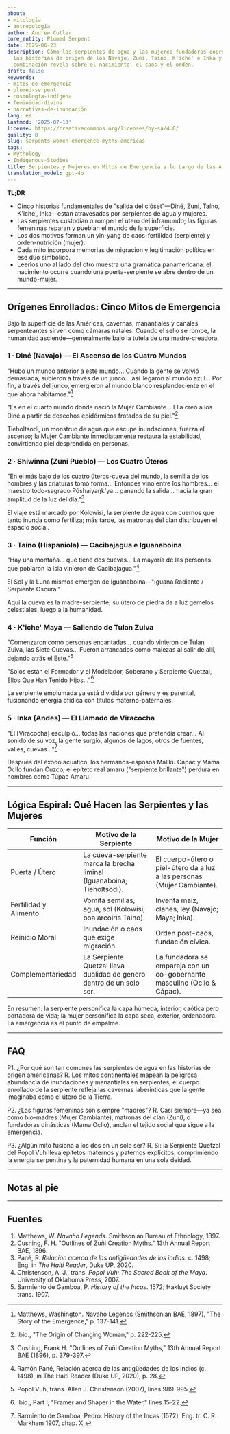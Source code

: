 ```yaml
---
about:
- mitología
- antropología
author: Andrew Cutler
core_entity: Plumed Serpent
date: 2025-06-23
description: Cómo las serpientes de agua y las mujeres fundadoras coprotagonizan en
  las historias de origen de los Navajo, Zuni, Taíno, K'iche' e Inka y lo que esa
  combinación revela sobre el nacimiento, el caos y el orden.
draft: false
keywords:
- mitos-de-emergencia
- plumed-serpent
- cosmología-indígena
- feminidad-divina
- narrativas-de-inundación
lang: es
lastmod: '2025-07-13'
license: https://creativecommons.org/licenses/by-sa/4.0/
quality: 8
slug: serpents-women-emergence-myths-americas
tags:
- Mythology
- Indigenous-Studies
title: Serpientes y Mujeres en Mitos de Emergencia a lo Largo de las Américas
translation_model: gpt-4o
---
```


**TL;DR**

- Cinco historias fundamentales de "salida del clóset"—Diné, Zuni, Taíno, K'iche', Inka—están atravesadas por serpientes de agua y mujeres.
- Las serpientes custodian o rompen el útero del inframundo; las figuras femeninas reparan y pueblan el mundo de la superficie.
- Los dos motivos forman un yin-yang de caos-fertilidad (serpiente) y orden-nutrición (mujer).
- Cada mito incorpora memorias de migración y legitimación política en ese dúo simbólico.
- Leerlos uno al lado del otro muestra una gramática panamericana: el nacimiento ocurre cuando una puerta-serpiente se abre dentro de un mundo-mujer.

---

## Orígenes Enrollados: Cinco Mitos de Emergencia

Bajo la superficie de las Américas, cavernas, manantiales y canales serpenteantes sirven como cámaras natales. Cuando el sello se rompe, la humanidad asciende—generalmente bajo la tutela de una madre-creadora.

### 1 · Diné (Navajo) — El Ascenso de los Cuatro Mundos

"Hubo un mundo anterior a este mundo… Cuando la gente se volvió demasiada, subieron a través de un junco… así llegaron al mundo azul… Por fin, a través del junco, emergieron al mundo blanco resplandeciente en el que ahora habitamos."[^1]

"Es en el cuarto mundo donde nació la Mujer Cambiante… Ella creó a los Diné a partir de desechos epidérmicos frotados de su piel."[^2]

Tieholtsodi, un monstruo de agua que escupe inundaciones, fuerza el ascenso; la Mujer Cambiante inmediatamente restaura la estabilidad, convirtiendo piel desprendida en personas.

### 2 · Shiwinna (Zuni Pueblo) — Los Cuatro Úteros

"En el más bajo de los cuatro úteros-cueva del mundo, la semilla de los hombres y las criaturas tomó forma… Entonces vino entre los hombres… el maestro todo-sagrado Póshaiyaŋk'ya… ganando la salida… hacia la gran amplitud de la luz del día."[^3]

El viaje está marcado por Kolowisi, la serpiente de agua con cuernos que tanto inunda como fertiliza; más tarde, las matronas del clan distribuyen el espacio social.

### 3 · Taíno (Hispaniola) — Cacibajagua e Iguanaboina

"Hay una montaña… que tiene dos cuevas… La mayoría de las personas que poblaron la isla vinieron de Cacibajagua."[^4]

El Sol y la Luna mismos emergen de Iguanaboina—"Iguana Radiante / Serpiente Oscura."

Aquí la cueva es la madre-serpiente; su útero de piedra da a luz gemelos celestiales, luego a la humanidad.

### 4 · K'iche' Maya — Saliendo de Tulan Zuiva

"Comenzaron como personas encantadas… cuando vinieron de Tulan Zuiva, las Siete Cuevas… Fueron arrancados como malezas al salir de allí, dejando atrás el Este."[^5]

"Solos están el Formador y el Modelador, Soberano y Serpiente Quetzal, Ellos Que Han Tenido Hijos…"[^6]

La serpiente emplumada ya está dividida por género y es parental, fusionando energía ofídica con títulos materno-paternales.

### 5 · Inka (Andes) — El Llamado de Viracocha

"Él [Viracocha] esculpió… todas las naciones que pretendía crear… Al sonido de su voz, la gente surgió, algunos de lagos, otros de fuentes, valles, cuevas…"[^7]

Después del éxodo acuático, los hermanos-esposos Mallku Cápac y Mama Ocllo fundan Cuzco; el epíteto real amaru ("serpiente brillante") perdura en nombres como Túpac Amaru.

---

## Lógica Espiral: Qué Hacen las Serpientes y las Mujeres

| Función | Motivo de la Serpiente | Motivo de la Mujer |
|---------|------------------------|--------------------|
| Puerta / Útero | La cueva-serpiente marca la brecha liminal (Iguanaboina; Tieholtsodi). | El cuerpo-útero o piel-útero da a luz a las personas (Mujer Cambiante). |
| Fertilidad y Alimento | Vomita semillas, agua, sol (Kolowisi; boa arcoíris Taíno). | Inventa maíz, clanes, ley (Navajo; Maya; Inka). |
| Reinicio Moral | Inundación o caos que exige migración. | Orden post-caos, fundación cívica. |
| Complementariedad | La Serpiente Quetzal lleva dualidad de género dentro de un solo ser. | La fundadora se empareja con un co-gobernante masculino (Ocllo & Cápac). |

En resumen: la serpiente personifica la capa húmeda, interior, caótica pero portadora de vida; la mujer personifica la capa seca, exterior, ordenadora. La emergencia es el punto de empalme.

---

## FAQ

P1. ¿Por qué son tan comunes las serpientes de agua en las historias de origen americanas?
R. Los mitos continentales mapean la peligrosa abundancia de inundaciones y manantiales en serpientes; el cuerpo enrollado de la serpiente refleja las cavernas laberínticas que la gente imaginaba como el útero de la Tierra.

P2. ¿Las figuras femeninas son siempre "madres"?
R. Casi siempre—ya sea como bio-madres (Mujer Cambiante), matronas del clan (Zuni), o fundadoras dinásticas (Mama Ocllo), anclan el tejido social que sigue a la emergencia.

P3. ¿Algún mito fusiona a los dos en un solo ser?
R. Sí: la Serpiente Quetzal del Popol Vuh lleva epítetos maternos y paternos explícitos, comprimiendo la energía serpentina y la paternidad humana en una sola deidad.

---

## Notas al pie

[^1]: Matthews, Washington. Navaho Legends (Smithsonian BAE, 1897), "The Story of the Emergence," p. 137-141.
[^2]: Ibid., "The Origin of Changing Woman," p. 222-225.
[^3]: Cushing, Frank H. "Outlines of Zuñi Creation Myths," 13th Annual Report BAE (1896), p. 379-397.
[^4]: Ramón Pané, Relación acerca de las antigüedades de los indios (c. 1498), in The Haiti Reader (Duke UP, 2020), p. 28.
[^5]: Popol Vuh, trans. Allen J. Christenson (2007), lines 989-995.
[^6]: Ibid., Part I, "Framer and Shaper in the Water," lines 15-22.
[^7]: Sarmiento de Gamboa, Pedro. History of the Incas (1572), Eng. tr. C. R. Markham 1907, chap. X.

---

## Fuentes

1. Matthews, W. *Navaho Legends*. Smithsonian Bureau of Ethnology, 1897.
2. Cushing, F. H. "Outlines of Zuñi Creation Myths." 13th Annual Report BAE, 1896.
3. Pané, R. *Relación acerca de las antigüedades de los indios*. c. 1498; Eng. in *The Haiti Reader*, Duke UP, 2020.
4. Christenson, A. J., trans. *Popol Vuh: The Sacred Book of the Maya*. University of Oklahoma Press, 2007.
5. Sarmiento de Gamboa, P. *History of the Incas*. 1572; Hakluyt Society trans. 1907.